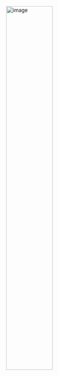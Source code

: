 <img width="50%" height="50%" alt="image" src="https://github.com/user-attachments/assets/d7854b75-e4fb-499d-8d5d-f84ddcc02b52" />
